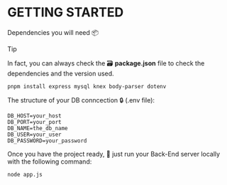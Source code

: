 # GETTING STARTED

Dependencies you will need 📦
>[!TIP]
> In fact, you can always check the 🗃️ **package.json** file to check the dependencies and the version used.
```
pnpm install express mysql knex body-parser dotenv
```

The structure of your DB conncection 🔒 (.env file):
```
DB_HOST=your_host
DB_PORT=your_port
DB_NAME=the_db_name
DB_USER=your_user
DB_PASSWORD=your_password
```

Once you have the project ready, 🚀 just run your Back-End server locally with the following command:
```
node app.js
```
